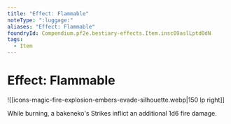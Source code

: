 ```yaml
---
title: "Effect: Flammable"
noteType: ":luggage:"
aliases: "Effect: Flammable"
foundryId: Compendium.pf2e.bestiary-effects.Item.insc09aslLptd0dN
tags:
  - Item
---
```


# Effect: Flammable
![[icons-magic-fire-explosion-embers-evade-silhouette.webp|150 lp right]]

While burning, a bakeneko's Strikes inflict an additional 1d6 fire damage.
